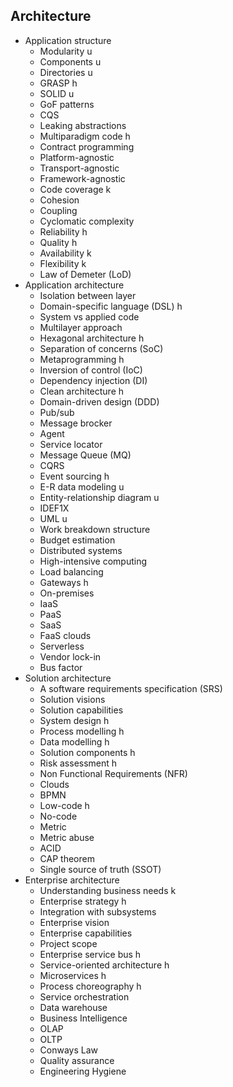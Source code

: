 ## Architecture

- Application structure
  - Modularity u
  - Components u
  - Directories u
  - GRASP h
  - SOLID u
  - GoF patterns
  - CQS
  - Leaking abstractions
  - Multiparadigm code h
  - Contract programming
  - Platform-agnostic
  - Transport-agnostic
  - Framework-agnostic
  - Code coverage k
  - Cohesion
  - Coupling
  - Cyclomatic complexity
  - Reliability h
  - Quality h
  - Availability k
  - Flexibility k
  - Law of Demeter (LoD)
- Application architecture
  - Isolation between layer
  - Domain-specific language (DSL) h
  - System vs applied code
  - Multilayer approach
  - Hexagonal architecture h
  - Separation of concerns (SoC)
  - Metaprogramming h
  - Inversion of control (IoC)
  - Dependency injection (DI)
  - Clean architecture h
  - Domain-driven design (DDD)
  - Pub/sub
  - Message brocker
  - Agent
  - Service locator
  - Message Queue (MQ)
  - CQRS
  - Event sourcing h
  - E-R data modeling u
  - Entity-relationship diagram u
  - IDEF1X
  - UML u
  - Work breakdown structure
  - Budget estimation
  - Distributed systems
  - High-intensive computing
  - Load balancing
  - Gateways h
  - On-premises
  - IaaS
  - PaaS
  - SaaS
  - FaaS clouds
  - Serverless
  - Vendor lock-in
  - Bus factor
- Solution architecture
  - A software requirements specification (SRS)
  - Solution visions
  - Solution capabilities
  - System design h
  - Process modelling h
  - Data modelling h
  - Solution components h
  - Risk assessment h
  - Non Functional Requirements (NFR)
  - Clouds
  - BPMN
  - Low-code h
  - No-code
  - Metric
  - Metric abuse
  - ACID
  - CAP theorem
  - Single source of truth (SSOT)
- Enterprise architecture
  - Understanding business needs k
  - Enterprise strategy h
  - Integration with subsystems
  - Enterprise vision
  - Enterprise capabilities
  - Project scope
  - Enterprise service bus h
  - Service-oriented architecture h
  - Microservices h
  - Process choreography h
  - Service orchestration
  - Data warehouse
  - Business Intelligence
  - OLAP
  - OLTP
  - Conways Law
  - Quality assurance
  - Engineering Hygiene
